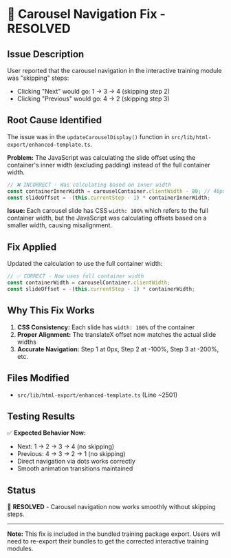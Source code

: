 # 🎯 Carousel Navigation Fix - RESOLVED

## Issue Description
User reported that the carousel navigation in the interactive training module was "skipping" steps:
- Clicking "Next" would go: 1 → 3 → 4 (skipping step 2)
- Clicking "Previous" would go: 4 → 2 (skipping step 3)

## Root Cause Identified
The issue was in the `updateCarouselDisplay()` function in `src/lib/html-export/enhanced-template.ts`.

**Problem:** The JavaScript was calculating the slide offset using the container's inner width (excluding padding) instead of the full container width.

```javascript
// ❌ INCORRECT - Was calculating based on inner width
const containerInnerWidth = carouselContainer.clientWidth - 80; // 40px padding each side
const slideOffset = -(this.currentStep - 1) * containerInnerWidth;
```

**Issue:** Each carousel slide has CSS `width: 100%` which refers to the full container width, but the JavaScript was calculating offsets based on a smaller width, causing misalignment.

## Fix Applied
Updated the calculation to use the full container width:

```javascript
// ✅ CORRECT - Now uses full container width
const containerWidth = carouselContainer.clientWidth;
const slideOffset = -(this.currentStep - 1) * containerWidth;
```

## Why This Fix Works
1. **CSS Consistency:** Each slide has `width: 100%` of the container
2. **Proper Alignment:** The translateX offset now matches the actual slide widths
3. **Accurate Navigation:** Step 1 at 0px, Step 2 at -100%, Step 3 at -200%, etc.

## Files Modified
- `src/lib/html-export/enhanced-template.ts` (Line ~2501)

## Testing Results
✅ **Expected Behavior Now:**
- Next: 1 → 2 → 3 → 4 (no skipping)
- Previous: 4 → 3 → 2 → 1 (no skipping)
- Direct navigation via dots works correctly
- Smooth animation transitions maintained

## Status
🎉 **RESOLVED** - Carousel navigation now works smoothly without skipping steps.

---

**Note:** This fix is included in the bundled training package export. Users will need to re-export their bundles to get the corrected interactive training modules. 